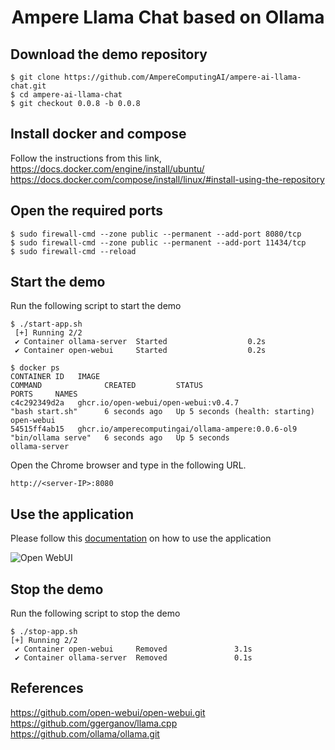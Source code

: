 <h1 align="center">Ampere Llama Chat based on Ollama</h1>

## Download the demo repository
```shell
$ git clone https://github.com/AmpereComputingAI/ampere-ai-llama-chat.git
$ cd ampere-ai-llama-chat
$ git checkout 0.0.8 -b 0.0.8
```

## Install docker and compose
Follow the instructions from this link,  
https://docs.docker.com/engine/install/ubuntu/  
https://docs.docker.com/compose/install/linux/#install-using-the-repository

## Open the required ports
```shell
$ sudo firewall-cmd --zone public --permanent --add-port 8080/tcp
$ sudo firewall-cmd --zone public --permanent --add-port 11434/tcp
$ sudo firewall-cmd --reload
```

## Start the demo
Run the following script to start the demo

```shell
$ ./start-app.sh
 [+] Running 2/2
 ✔ Container ollama-server  Started                  0.2s 
 ✔ Container open-webui     Started                  0.2s
```

```docker
$ docker ps
CONTAINER ID   IMAGE                                               COMMAND              CREATED         STATUS                            PORTS     NAMES
c4c292349d2a   ghcr.io/open-webui/open-webui:v0.4.7                "bash start.sh"      6 seconds ago   Up 5 seconds (health: starting)             open-webui
54515ff4ab15   ghcr.io/amperecomputingai/ollama-ampere:0.0.6-ol9   "bin/ollama serve"   6 seconds ago   Up 5 seconds                                ollama-server
```

Open the Chrome browser and type in the following URL.
```
http://<server-IP>:8080
```

## Use the application
Please follow this [documentation](https://docs.openwebui.com) on how to use the application  

![Open WebUI](https://docs.openwebui.com/assets/images/demo-6793d95448aa180bca8dafbd21aa91b5.gif)


## Stop the demo
Run the following script to stop the demo
```shell
$ ./stop-app.sh 
[+] Running 2/2
 ✔ Container open-webui     Removed               3.1s 
 ✔ Container ollama-server  Removed               0.1s
```

## References
https://github.com/open-webui/open-webui.git
https://github.com/ggerganov/llama.cpp  
https://github.com/ollama/ollama.git

